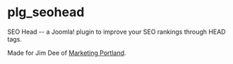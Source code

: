 plg_seohead
===========

SEO Head -- a Joomla! plugin to improve your SEO rankings through HEAD tags.

Made for Jim Dee of <a href="http://www.marketingportland.com/" title="Marketing Portland">Marketing Portland</a>.

